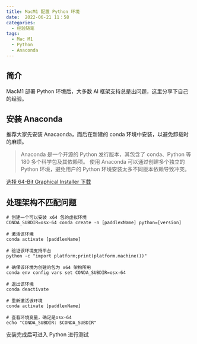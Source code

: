 ```yaml
---
title: MacM1 配置 Python 环境
date:  2022-06-21 11：58
categories:
  - 经验随笔
tags:
  - Mac M1
  - Python
  - Anaconda
---
```


## 简介

MacM1 部署 Python 环境后，大多数 AI 框架支持总是出问题，这里分享下自己的经验。

<!-- more -->

## 安装 Anaconda

推荐大家先安装 Anacaonda，而后在新建的 conda 环境中安装，以避免卸载时的麻烦。

> Anaconda 是一个开源的 Python 发行版本，其包含了 conda、Python 等 180 多个科学包及其依赖项。
> 使用 Anaconda 可以通过创建多个独立的 Python 环境，避免用户的 Python 环境安装太多不同版本依赖导致冲突。

[选择 64-Bit Graphical Installer 下载](https://www.anaconda.com/products/individual)

## 处理架构不匹配问题

```console
# 创建一个可以安装 x64 包的虚拟环境
CONDA_SUBDIR=osx-64 conda create -n [paddlexName] python=[version]

# 激活该环境
conda activate [paddlexName]

# 验证该环境支持平台
python -c "import platform;print(platform.machine())"

# 确保该环境为创建的包为 x64 架构所用
conda env config vars set CONDA_SUBDIR=osx-64

# 退出该环境
conda deactivate

# 重新激活该环境
conda activate [paddlexName]

# 查看环境变量，确定是osx-64
echo "CONDA_SUBDIR: $CONDA_SUBDIR"
```

安装完成后可进入 Python 进行测试